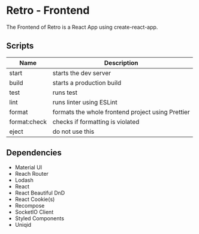 # Retro - Frontend

The Frontend of Retro is a React App using create-react-app.

## Scripts

| Name         | Description                                       |
| ------------ | ------------------------------------------------- |
| start        | starts the dev server                             |
| build        | starts a production build                         |
| test         | runs test                                         |
| lint         | runs linter using ESLint                          |
| format       | formats the whole frontend project using Prettier |
| format:check | checks if formatting is violated                  |
| eject        | do not use this                                   |

## Dependencies

- Material UI
- Reach Router
- Lodash
- React
- React Beautiful DnD
- React Cookie(s)
- Recompose
- SocketIO Client
- Styled Components
- Uniqid